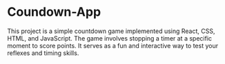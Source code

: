 # Coundown-App
This project is a simple countdown game implemented using React, CSS, HTML, and JavaScript. The game involves stopping a timer at a specific moment to score points. It serves as a fun and interactive way to test your reflexes and timing skills.
